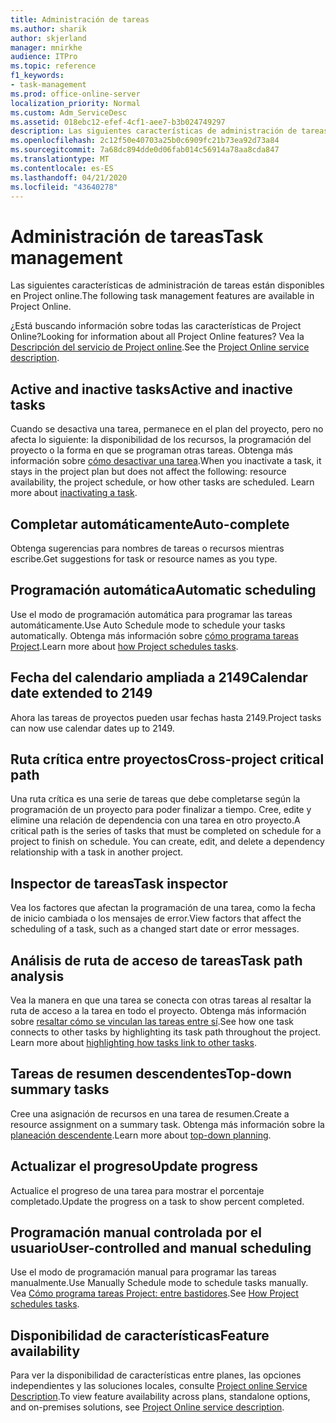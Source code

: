 ```yaml
---
title: Administración de tareas
ms.author: sharik
author: skjerland
manager: mnirkhe
audience: ITPro
ms.topic: reference
f1_keywords:
- task-management
ms.prod: office-online-server
localization_priority: Normal
ms.custom: Adm_ServiceDesc
ms.assetid: 018ebc12-efef-4cf1-aee7-b3b024749297
description: Las siguientes características de administración de tareas están disponibles en Project online.
ms.openlocfilehash: 2c12f50e40703a25b0c6909fc21b73ea92d73a84
ms.sourcegitcommit: 7a68dc894dde0d06fab014c56914a78aa8cda847
ms.translationtype: MT
ms.contentlocale: es-ES
ms.lasthandoff: 04/21/2020
ms.locfileid: "43640278"
---
```

# <a name="task-management"></a><span data-ttu-id="048f6-103">Administración de tareas</span><span class="sxs-lookup"><span data-stu-id="048f6-103">Task management</span></span>

<span data-ttu-id="048f6-104">Las siguientes características de administración de tareas están disponibles en Project online.</span><span class="sxs-lookup"><span data-stu-id="048f6-104">The following task management features are available in Project Online.</span></span>
  
<span data-ttu-id="048f6-105">¿Está buscando información sobre todas las características de Project Online?</span><span class="sxs-lookup"><span data-stu-id="048f6-105">Looking for information about all Project Online features?</span></span> <span data-ttu-id="048f6-106">Vea la [Descripción del servicio de Project online](project-online-service-description.md).</span><span class="sxs-lookup"><span data-stu-id="048f6-106">See the [Project Online service description](project-online-service-description.md).</span></span>
  
## <a name="active-and-inactive-tasks"></a><span data-ttu-id="048f6-107">Active and inactive tasks</span><span class="sxs-lookup"><span data-stu-id="048f6-107">Active and inactive tasks</span></span>

<span data-ttu-id="048f6-p102">Cuando se desactiva una tarea, permanece en el plan del proyecto, pero no afecta lo siguiente: la disponibilidad de los recursos, la programación del proyecto o la forma en que se programan otras tareas. Obtenga más información sobre [cómo desactivar una tarea](https://go.microsoft.com/fwlink/p/?LinkId=271335).</span><span class="sxs-lookup"><span data-stu-id="048f6-p102">When you inactivate a task, it stays in the project plan but does not affect the following: resource availability, the project schedule, or how other tasks are scheduled. Learn more about [inactivating a task](https://go.microsoft.com/fwlink/p/?LinkId=271335).</span></span>
  
## <a name="auto-complete"></a><span data-ttu-id="048f6-110">Completar automáticamente</span><span class="sxs-lookup"><span data-stu-id="048f6-110">Auto-complete</span></span>

<span data-ttu-id="048f6-111">Obtenga sugerencias para nombres de tareas o recursos mientras escribe.</span><span class="sxs-lookup"><span data-stu-id="048f6-111">Get suggestions for task or resource names as you type.</span></span> 
  
## <a name="automatic-scheduling"></a><span data-ttu-id="048f6-112">Programación automática</span><span class="sxs-lookup"><span data-stu-id="048f6-112">Automatic scheduling</span></span>

<span data-ttu-id="048f6-113">Use el modo de programación automática para programar las tareas automáticamente.</span><span class="sxs-lookup"><span data-stu-id="048f6-113">Use Auto Schedule mode to schedule your tasks automatically.</span></span> <span data-ttu-id="048f6-114">Obtenga más información sobre [cómo programa tareas Project](https://go.microsoft.com/fwlink/p/?LinkId=271331).</span><span class="sxs-lookup"><span data-stu-id="048f6-114">Learn more about [how Project schedules tasks](https://go.microsoft.com/fwlink/p/?LinkId=271331).</span></span> 
  
## <a name="calendar-date-extended-to-2149"></a><span data-ttu-id="048f6-115">Fecha del calendario ampliada a 2149</span><span class="sxs-lookup"><span data-stu-id="048f6-115">Calendar date extended to 2149</span></span>

<span data-ttu-id="048f6-116">Ahora las tareas de proyectos pueden usar fechas hasta 2149.</span><span class="sxs-lookup"><span data-stu-id="048f6-116">Project tasks can now use calendar dates up to 2149.</span></span> 
  
## <a name="cross-project-critical-path"></a><span data-ttu-id="048f6-117">Ruta crítica entre proyectos</span><span class="sxs-lookup"><span data-stu-id="048f6-117">Cross-project critical path</span></span>

<span data-ttu-id="048f6-p104">Una ruta crítica es una serie de tareas que debe completarse según la programación de un proyecto para poder finalizar a tiempo. Cree, edite y elimine una relación de dependencia con una tarea en otro proyecto.</span><span class="sxs-lookup"><span data-stu-id="048f6-p104">A critical path is the series of tasks that must be completed on schedule for a project to finish on schedule. You can create, edit, and delete a dependency relationship with a task in another project.</span></span> 
  
## <a name="task-inspector"></a><span data-ttu-id="048f6-120">Inspector de tareas</span><span class="sxs-lookup"><span data-stu-id="048f6-120">Task inspector</span></span>

<span data-ttu-id="048f6-121">Vea los factores que afectan la programación de una tarea, como la fecha de inicio cambiada o los mensajes de error.</span><span class="sxs-lookup"><span data-stu-id="048f6-121">View factors that affect the scheduling of a task, such as a changed start date or error messages.</span></span>
  
## <a name="task-path-analysis"></a><span data-ttu-id="048f6-122">Análisis de ruta de acceso de tareas</span><span class="sxs-lookup"><span data-stu-id="048f6-122">Task path analysis</span></span>

<span data-ttu-id="048f6-p105">Vea la manera en que una tarea se conecta con otras tareas al resaltar la ruta de acceso a la tarea en todo el proyecto. Obtenga más información sobre [resaltar cómo se vinculan las tareas entre sí](https://go.microsoft.com/fwlink/p/?LinkId=271345).</span><span class="sxs-lookup"><span data-stu-id="048f6-p105">See how one task connects to other tasks by highlighting its task path throughout the project. Learn more about [highlighting how tasks link to other tasks](https://go.microsoft.com/fwlink/p/?LinkId=271345).</span></span>
  
## <a name="top-down-summary-tasks"></a><span data-ttu-id="048f6-125">Tareas de resumen descendentes</span><span class="sxs-lookup"><span data-stu-id="048f6-125">Top-down summary tasks</span></span>

<span data-ttu-id="048f6-126">Cree una asignación de recursos en una tarea de resumen.</span><span class="sxs-lookup"><span data-stu-id="048f6-126">Create a resource assignment on a summary task.</span></span> <span data-ttu-id="048f6-127">Obtenga más información sobre la [planeación descendente](https://go.microsoft.com/fwlink/p/?LinkId=271333).</span><span class="sxs-lookup"><span data-stu-id="048f6-127">Learn more about [top-down planning](https://go.microsoft.com/fwlink/p/?LinkId=271333).</span></span>
  
## <a name="update-progress"></a><span data-ttu-id="048f6-128">Actualizar el progreso</span><span class="sxs-lookup"><span data-stu-id="048f6-128">Update progress</span></span>

<span data-ttu-id="048f6-129">Actualice el progreso de una tarea para mostrar el porcentaje completado.</span><span class="sxs-lookup"><span data-stu-id="048f6-129">Update the progress on a task to show percent completed.</span></span>
  
## <a name="user-controlled-and-manual-scheduling"></a><span data-ttu-id="048f6-130">Programación manual controlada por el usuario</span><span class="sxs-lookup"><span data-stu-id="048f6-130">User-controlled and manual scheduling</span></span>

<span data-ttu-id="048f6-131">Use el modo de programación manual para programar las tareas manualmente.</span><span class="sxs-lookup"><span data-stu-id="048f6-131">Use Manually Schedule mode to schedule tasks manually.</span></span> <span data-ttu-id="048f6-132">Vea [Cómo programa tareas Project: entre bastidores](https://go.microsoft.com/fwlink/p/?LinkId=271331).</span><span class="sxs-lookup"><span data-stu-id="048f6-132">See [How Project schedules tasks](https://go.microsoft.com/fwlink/p/?LinkId=271331).</span></span>
  
## <a name="feature-availability"></a><span data-ttu-id="048f6-133">Disponibilidad de características</span><span class="sxs-lookup"><span data-stu-id="048f6-133">Feature availability</span></span>

<span data-ttu-id="048f6-134">Para ver la disponibilidad de características entre planes, las opciones independientes y las soluciones locales, consulte [Project online Service Description](project-online-service-description.md).</span><span class="sxs-lookup"><span data-stu-id="048f6-134">To view feature availability across plans, standalone options, and on-premises solutions, see [Project Online service description](project-online-service-description.md).</span></span>
  